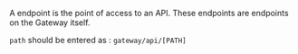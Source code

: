 A endpoint is the point of access to an API. These endpoints are endpoints on the Gateway itself.

`path` should be entered as : `gateway/api/[PATH]`
